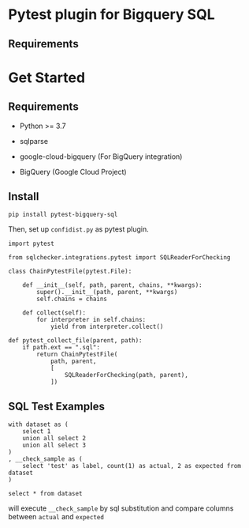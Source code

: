 
# Pytest plugin for Bigquery SQL

## Requirements

# Get Started

## Requirements

- Python >= 3.7
- sqlparse
- google-cloud-bigquery (For BigQuery integration)

- BigQuery (Google Cloud Project)


## Install

```
pip install pytest-bigquery-sql
```

Then, set up `confidist.py` as pytest plugin.

```
import pytest

from sqlchecker.integrations.pytest import SQLReaderForChecking

class ChainPytestFile(pytest.File):

    def __init__(self, path, parent, chains, **kwargs):
        super().__init__(path, parent, **kwargs)
        self.chains = chains

    def collect(self):
        for interpreter in self.chains:
            yield from interpreter.collect()

def pytest_collect_file(parent, path):
    if path.ext == ".sql":
        return ChainPytestFile(
            path, parent,
            [
                SQLReaderForChecking(path, parent),
            ])
```


## SQL Test Examples

```
with dataset as (
    select 1
    union all select 2
    union all select 3
)
, __check_sample as (
    select 'test' as label, count(1) as actual, 2 as expected from dataset 
)

select * from dataset
```

will execute `__check_sample` by sql substitution 
and compare columns between `actual` and `expected`
